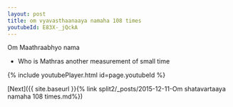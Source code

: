 ```yaml
---
layout: post
title: om vyavasthaanaaya namaha 108 times
youtubeId: E83X-_jQckA
---
```

 
 
Om Maathraabhyo nama 
 
 -  Who is Mathras  another measurement of small time 
 
  
 
  
 
 
 
 
 
 


{% include youtubePlayer.html id=page.youtubeId %}
 
[Next]({{ site.baseurl }}{% link  split2/_posts/2015-12-11-Om shatavartaaya namaha 108 times.md%})
 
